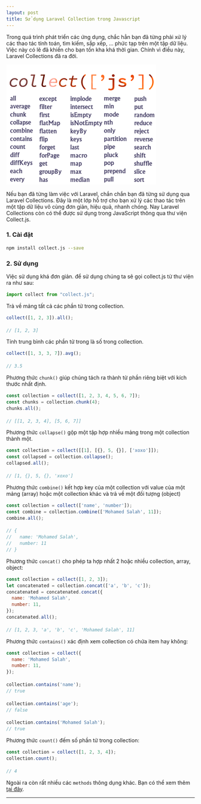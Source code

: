 ```yaml
---
layout: post
title: Sử dụng Laravel Collection trong Javascript
---
```


Trong quá trình phát triển các ứng dụng, chắc hẳn bạn đã từng phải xử lý các thao tác tính toán, tìm kiếm, sắp xếp, ... phức tạp trên một tập dữ liệu. Việc này có lẽ đã khiến cho bạn tốn kha khá thời gian. Chính vì điều này, Laravel Collections đã ra đời.

![collectjs](/images/posts/collectjs-dependency-free-wrapper-for-working-with-arrays-objects.png)

Nếu bạn đã từng làm việc với Laravel, chắn chắn bạn đã từng sử dụng qua Laravel Collections. Đây là một lớp hỗ trợ cho bạn xử lý các thao tác trên một tập dữ liệu vô cùng đơn giản, hiệu quả, nhanh chóng. Nay Laravel Collections còn có thể được sử dụng trong JavaScript thông qua thư viện Collect.js.

### 1. Cài đặt

```sh
npm install collect.js --save
```

### 2. Sử dụng
Việc sử dụng khá đơn giản. để sử dụng chúng ta sẽ gọi collect.js từ thư viện ra như sau:

```js
import collect from "collect.js";
```

Trả về mảng tất cả các phần tử trong collection.

```js
collect([1, 2, 3]).all();

// [1, 2, 3]
```

Tính trung bình các phần tử trong là số trong collection.

```js
collect([1, 3, 3, 7]).avg();

// 3.5
```

Phương thức `chunk()` giúp chúng tách ra thành từ phần riêng biệt với kích thước nhất định.

```js
const collection = collect([1, 2, 3, 4, 5, 6, 7]);
const chunks = collection.chunk(4);
chunks.all();

// [[1, 2, 3, 4], [5, 6, 7]]
```

Phương thức `collapse()` gộp một tập hợp nhiều mảng trong một collection thành một.

```js
const collection = collect([[1], [{}, 5, {}], ['xoxo']]);
const collapsed = collection.collapse();
collapsed.all();

// [1, {}, 5, {}, 'xoxo']
```

Phương thức `combine()` kết hợp key của một collection với value của một mảng (array) hoặc một collection khác và trả về một đối tượng (object)

```js
const collection = collect(['name', 'number']);
const combine = collection.combine(['Mohamed Salah', 11]);
combine.all();

// {
//   name: 'Mohamed Salah',
//   number: 11
// }
```

Phương thức `concat()` cho phép ta hợp nhất 2 hoặc nhiều collection, array, object:

```js
const collection = collect([1, 2, 3]);
let concatenated = collection.concat(['a', 'b', 'c']);
concatenated = concatenated.concat({
  name: 'Mohamed Salah',
  number: 11,
});
concatenated.all();

// [1, 2, 3, 'a', 'b', 'c', 'Mohamed Salah', 11]
```

Phương thức `contains()` xác định xem collection có chứa item hay không:

```js
const collection = collect({
  name: 'Mohamed Salah',
  number: 11,
});

collection.contains('name');
// true

collection.contains('age');
// false

collection.contains('Mohamed Salah');
// true
```

Phương thức `count()` đếm số phần tử trong collection:

```js
const collection = collect([1, 2, 3, 4]);
collection.count();

// 4
```

Ngoài ra còn rất nhiều các `methods` thông dụng khác. Bạn có thể xem thêm [tại đây](https://github.com/ecrmnn/collect.js).


---

